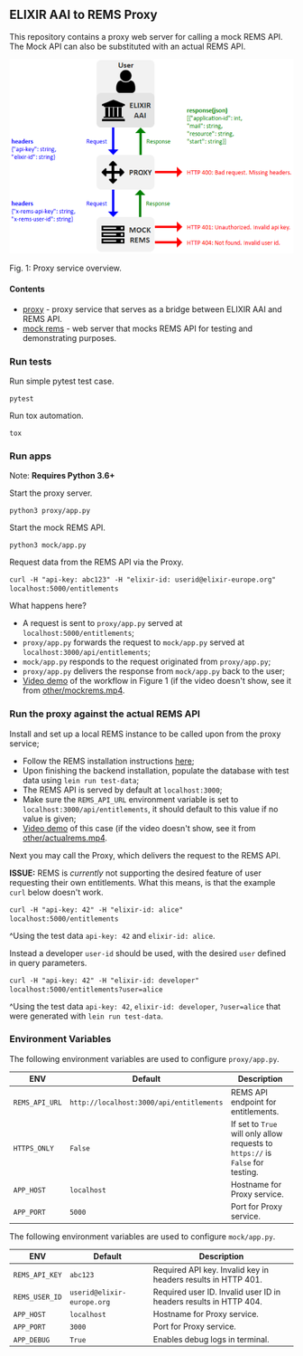 ## ELIXIR AAI to REMS Proxy


This repository contains a proxy web server for calling a mock REMS API. The Mock API can also be substituted with an actual REMS API.

![image](other/elixir-rems-proxy-2.png)

Fig. 1: Proxy service overview.

#### Contents
* [proxy](proxy) - proxy service that serves as a bridge between ELIXIR AAI and REMS API.
* [mock rems](mock) - web server that mocks REMS API for testing and demonstrating purposes.

### Run tests

Run simple pytest test case.
```
pytest
```

Run tox automation.
```
tox
```

### Run apps

Note: **Requires Python 3.6+**

Start the proxy server.
```
python3 proxy/app.py
```
Start the mock REMS API.
```
python3 mock/app.py
```
Request data from the REMS API via the Proxy.
```
curl -H "api-key: abc123" -H "elixir-id: userid@elixir-europe.org" localhost:5000/entitlements
```
What happens here?
* A request is sent to `proxy/app.py` served at `localhost:5000/entitlements`;
* `proxy/app.py` forwards the request to `mock/app.py` served at `localhost:3000/api/entitlements`;
* `mock/app.py` responds to the request originated from `proxy/app.py`;
* `proxy/app.py` delivers the response from `mock/app.py` back to the user;
* [Video demo](https://puu.sh/BiSMr/ffeb09a9de.mp4) of the workflow in Figure 1  (if the video doesn't show, see it from [other/mockrems.mp4](other/mockrems.mp4).

### Run the proxy against the actual REMS API

Install and set up a local REMS instance to be called upon from the proxy service;
* Follow the REMS installation instructions [here](https://github.com/CSCfi/rems);
* Upon finishing the backend installation, populate the database with test data using `lein run test-data`;
* The REMS API is served by default at `localhost:3000`;
* Make sure the `REMS_API_URL` environment variable is set to `localhost:3000/api/entitlements`, it should default to this value if no value is given;
* [Video demo](https://puu.sh/BiVts/23c789131d.mp4) of this case (if the video doesn't show, see it from [other/actualrems.mp4](other/actualrems.mp4).

Next you may call the Proxy, which delivers the request to the REMS API.

**ISSUE:** REMS is _currently_ not supporting the desired feature of user requesting their own entitlements. What this means, is that the example `curl` below doesn't work.
```
curl -H "api-key: 42" -H "elixir-id: alice" localhost:5000/entitlements
```
^Using the test data `api-key: 42` and `elixir-id: alice`.

Instead a developer `user-id` should be used, with the desired `user` defined in query parameters.
```
curl -H "api-key: 42" -H "elixir-id: developer" localhost:5000/entitlements?user=alice
```
^Using the test data `api-key: 42`, `elixir-id: developer`, `?user=alice` that were generated with `lein run test-data`.

### Environment Variables
The following environment variables are used to configure `proxy/app.py`.

| ENV | Default | Description |
| --- | --- | --- |
| `REMS_API_URL` | `http://localhost:3000/api/entitlements` | REMS API endpoint for entitlements. |
| `HTTPS_ONLY` | `False` | If set to `True` will only allow requests to `https://` is `False` for testing. |
| `APP_HOST` | `localhost` | Hostname for Proxy service. |
| `APP_PORT` | `5000` | Port for Proxy service. |

The following environment variables are used to configure `mock/app.py`.

| ENV | Default | Description |
| --- | --- | --- |
| `REMS_API_KEY` | `abc123` | Required API key. Invalid key in headers results in HTTP 401. |
| `REMS_USER_ID` | `userid@elixir-europe.org` | Required user ID. Invalid user ID in headers results in HTTP 404. |
| `APP_HOST` | `localhost` | Hostname for Proxy service. |
| `APP_PORT` | `3000` | Port for Proxy service. |
| `APP_DEBUG` | `True` | Enables debug logs in terminal. |
